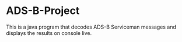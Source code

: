 # ADS-B-Project
This is a java program that decodes ADS-B Serviceman messages and displays the results on console live.
